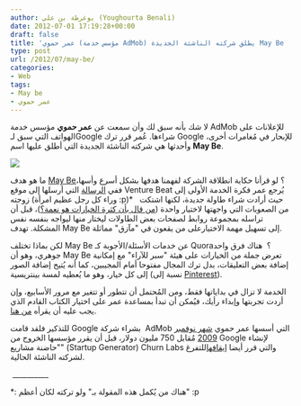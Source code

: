 ```yaml
---
author: يوغرطة بن علي (Youghourta Benali)
date: 2012-07-01 17:19:28+00:00
draft: false
title: 'عمر حموي (مؤسس خدمة AdMob) يطلق شركته الناشئة الجديدة May Be  '
type: post
url: /2012/07/may-be/
categories:
- Web
tags:
- May be
- عمر حموي
---
```


لا شك بأنه سبق لك وأن سمعت عن **عمر حموي** مؤسس خدمة AdMob للإعلانات على الهواتف التي سبق لـGoogle شراءها. عُمر قرر ترك Google للإبحار في مُغامرات أخرى، وأحدثها هي شركته الناشئة الجديدة التي أطلق عليها اسم **May Be**.




[![](http://www.it-scoop.com/wp-content/uploads/2012/07/may-be-logo.png)
](http://www.it-scoop.com/wp-content/uploads/2012/07/may-be-logo.png)




ما هو هدف [May Be](http://maybethis.com/)؟ لو قرأنا حكاية انطلاقة الشركة لفهمنا هدفها بشكل أسرع وأسها، ففي [الرسالة](http://venturebeat.com/2012/06/29/maybe-decision-making-launch/?utm_source=feedburner&utm_medium=feed&utm_campaign=Feed%3A+Venturebeat+%28VentureBeat%29) التي أرسلها إلى موقع Venture Beat يُرجع عمر فكرة الخدمة الأولى إلى زوجته (وراء كل رجل عظيم امرأة :p)*   حيث أرادت شراء طاولة جديدة، لكنها اشتكت من الصعوبات التي واجهتها لاختيار واحدة ([من قال بأن كثرة الخيارات هو نعمة؟](http://www.ted.com/talks/lang/en/barry_schwartz_on_the_paradox_of_choice.html))، قبل أن تراسله بمجموعة روابط لصفحات بعض الطاولات ليختار منها ليواجه بنفسه نفس المشكلة. تهدف May Be إلى تسهيل مهمة الاختيارعلى من يقعون في "مآزق" مماثلة.




لكن بماذا تختلف May Be عن خدمات الأسئلة/الأجوبة كـ Quora؟  هناك فرق واحد جوهري، وهو أن May Be تعرض جملة من الخيارات على هيئة "سبر للآراء" مع إمكانية إضافة بعض التعليقات، بدل ترك المجال مفتوحا أمام المجيبين، كما أنه يُتيح إضافة الصور إلى كل خيار، وهو ما يُعطيه لمسة بينتريسية (نسبة إلى [Pinterest](http://www.it-scoop.com/tag/Pinterest/)).




الخدمة لا تزال في بداياتها فقط، ومن المُحتمل أن تتطور أو تتغير مع مرور الأسابيع، وإن أردت تجربتها وإبداء رأيك، فيُمكن أن تبدأ بمساعدة عمر على اختيار الكتاب القادم الذي يجب عليه أن يقرأه [من هنا](http://maybethis.com/decisions/41).




للتذكير فلقد قامت Google بشراء شركة  AdMob التي أسسها عمر حموي [شهر نوفمبر 2009](http://www.it-scoop.com/2009/11/google-%d8%aa%d9%84%d8%b9%d9%86-%d8%b4%d8%b1%d8%a7%d8%a1%d9%87%d8%a7-%d9%84%d8%b4%d8%b1%d9%83%d8%a9-admob/) مُقابل 750 مليون دولار، قبل أن يقرر مؤسسها الخروج من Google لإنشاء "حاضنة مشاريع" (Startup Generator) Churn Labs والتي قرر أيضا [إيقافها](http://techcrunch.com/2012/05/31/churn-lab-shut-down/)للتفرغ لشركته الناشئة الحالية.




 __________




*: هناك من يُكمل هذه المقولة بـ" ولو تركته لكان أعظم" :p
